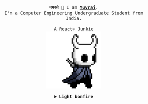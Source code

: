 <p align="center">
  <br>
  <samp>
    नमस्ते 🙏  I am <b><a rel="nofollow noopener noreferrer" target="_blank" href="https://twitter.com/yuvistwt">Yuvraj</a></b>.
    <br>I'm a Computer Engineering Undergraduate Student from India.<br>
    <br>A React⚛️ Junkie <br>
</samp>


  
 <img src="https://raw.githubusercontent.com/TanZng/TanZng/master/assets/hollor_knight3.gif" width="180"/>
</p>


<details align="center">

<summary> <b> <samp> Light bonfire </samp></b></summary>
<samp>
 <b><h2 style="color: #fc6203">B O N F I R E &nbsp; L I T !</h2> </b>

<img src="https://raw.githubusercontent.com/TanZng/TanZng/master/assets/bonefire.gif" width="150"/>

Current Project: <a href="#">NULL</a>




⭐️ From [yuvisdev](https://github.com/yuvisdev)
</samp>
</details>







